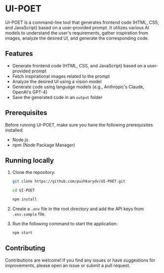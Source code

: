 # UI-POET

UI-POET is a command-line tool that generates frontend code (HTML, CSS, and JavaScript) based on a user-provided prompt. It utilizes various AI models to understand the user's requirements, gather inspiration from images, analyze the desired UI, and generate the corresponding code.

## Features

- Generate frontend code (HTML, CSS, and JavaScript) based on a user-provided prompt
- Fetch inspirational images related to the prompt
- Analyze the desired UI using a vision model
- Generate code using language models (e.g., Anthropic's Claude, OpenAI's GPT-4)
- Save the generated code in an `output` folder

## Prerequisites

Before running UI-POET, make sure you have the following prerequisites installed:

- Node.js
- npm (Node Package Manager)

## Running locally

1. Clone the repository:

    ```bash
    git clone https://github.com/pushkarydv/UI-POET.git

    cd UI-POET

    npm install
    ```

2. Create a `.env` file in the root directory and add the API keys from `.env.sample` file.


3. Run the following command to start the application:

    ```bash
    npm start
    ```

## Contributing
Contributions are welcome! If you find any issues or have suggestions for improvements, please open an issue or submit a pull request.